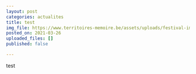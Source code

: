 ```yaml
---
layout: post
categories: actualites
title: test
img_file: https://www.territoires-memoire.be/assets/uploads/festival-imagesante_web.jpg
posted_on: 2021-03-26
uploaded_files: []
published: false

---
```

test